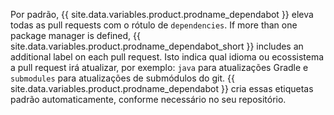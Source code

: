 Por padrão, {{ site.data.variables.product.prodname_dependabot }} eleva todas as pull requests com o rótulo de `dependencies`. If more than one package manager is defined, {{ site.data.variables.product.prodname_dependabot_short }} includes an additional label on each pull request. Isto indica qual idioma ou ecossistema a pull request irá atualizar, por exemplo: `java` para atualizações Gradle e `submodules` para atualizações de submódulos do git. {{ site.data.variables.product.prodname_dependabot }} cria essas etiquetas padrão automaticamente, conforme necessário no seu repositório.
